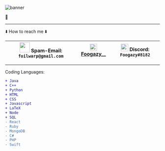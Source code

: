 ![banner](https://user-images.githubusercontent.com/56574576/101088546-b71e0180-3568-11eb-985b-3e126d7f6966.jpg)

👋                                                                                                                                                                                          
***
⬇️ How to reach me ⬇️

|<img src="https://user-images.githubusercontent.com/56574576/103068688-82eb9e80-4572-11eb-8aca-1d6d3345fca5.jpg" width="33px"> Spam-Email: `foilwarp@gmail.com`|<img src="https://user-images.githubusercontent.com/56574576/103068724-a4e52100-4572-11eb-9e40-513c0346d045.png" width="23x"> [Foogazy__](https://www.instagram.com/foogazy__/) |<img src="https://user-images.githubusercontent.com/56574576/103068308-b548cc00-4571-11eb-968f-ff28bed8bcbb.png" width="24px" align="bottom"> Discord: `Foogazy#8182` |
|---|---|---|
***
Coding Languages: 
```diff
+ Java
+ C++
+ Python
+ HTML
+ CSS
+ Javascript
+ LaTeX
+ Node
+ SQL
- React
- Ruby
- MongoDB
- C#
- PHP
- Swift
```



